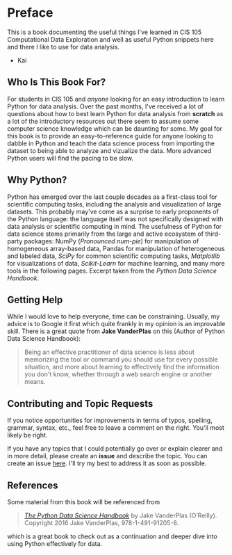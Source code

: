 # Preface

This is a book documenting the useful things I've learned in CIS 105
Computational Data Exploration and well as useful Python snippets here and
there I like to use for data analysis. 
- Kai

## Who Is This Book For?

For students in CIS 105 and *anyone* looking for an easy introduction to learn Python for data analysis. Over the past
months, I've received a lot of questions about how to best learn Python for data analysis from **scratch** as a lot of the
introductory resources out there seem to assume some computer science knowledge which can be daunting for some.
My goal for this book is to provide an easy-to-reference guide for anyone looking to dabble in Python and teach
the data science process from importing the dataset to being able to analyze and vizualize the data. More advanced 
Python users will find the pacing to be slow.

## Why Python?

Python has emerged over the last couple decades as a first-class tool for scientific computing tasks, including the analysis and visualization of large datasets. This probably may've come as a surprise to early proponents of the Python language: the language itself was not specifically designed with data analysis or scientific computing in mind. The usefulness of Python for data science stems primarily from the large and active ecosystem of third-party packages: NumPy \(_Pronounced num-pie_\) for manipulation of homogeneous array-based data, Pandas for manipulation of heterogeneous and labeled data, _SciPy_ for common scientific computing tasks, _Matplotlib_ for visualizations of data, _Scikit-Learn_ for machine learning, and many more tools in the following pages. Excerpt taken from the *Python Data Science Handbook*.

## Getting Help

While I would love to help everyone, time can be constraining. Usually, my advice is to Google it first which quite frankly in my
opinion is an improvable skill. There is a great quote from **Jake VanderPlas** on this (Author of Python Data Science Handbook):

> Being an effective practitioner of data science is less about memorizing the tool or command you should use for every possible situation, and more about learning to effectively find the information you don't know, whether through a web search engine or another means.

## Contributing and Topic Requests

If you notice opportunities for improvements in terms of typos, spelling, grammar, syntax, etc., feel free to leave a comment on the right. You'll most likely be right.

If you have any topics that I could potentially go over or explain clearer and in more detail, please create an **issue** and describe the topic. You can create an issue [here](https://forms.gle/nuxf4Se3rRdzxzj96). I'll try my best to address it as soon as possible.

## References

Some material from this book will be referenced from
> [*The Python Data Science Handbook*](https://jakevdp.github.io/PythonDataScienceHandbook/) by Jake VanderPlas (O’Reilly). Copyright 2016 Jake VanderPlas, 978-1-491-91205-8.  

which is a great book to check out as a continuation and deeper dive into using Python effectively for data.